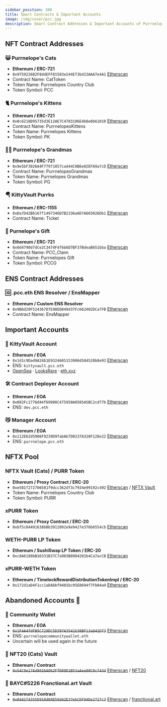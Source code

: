 ```yaml
---
sidebar_position: 200
title: Smart Contracts & Important Accounts
image: /img/cover/pcc.jpg
description: Smart Contract Addresses & Important Accounts of Purrnelope's Country Club
---
```


## NFT Contract Addresses

### 😺 Purrnelope's Cats

- **Ethereum / ERC-721**
- `0x9759226B2F8ddEFF81583e244Ef3bd13AAA7e4A1` [Etherscan](https://etherscan.io/address/0x9759226B2F8ddEFF81583e244Ef3bd13AAA7e4A1)
- Contract Name: CatToken
- Token Name: Purrnelopes Country Club
- Token Symbol: PCC

### 🐈 Purrnelope's Kittens

- **Ethereum / ERC-721**
- `0x0c6218D95735d3E12AE7C4703106E4b8e0b61010` [Etherscan](https://etherscan.io/address/0x0c6218D95735d3E12AE7C4703106E4b8e0b61010)
- Contract Name: PurrnelopesKittens
- Token Name: Purrnelopes Kittens
- Token Symbol: PK

### 👵🏻 Purrnelope's Grandmas

- **Ethereum / ERC-721**
- `0x9e5bF3026A4F77971057cad44C0B6e02EFA9a7cD` [Etherscan](https://etherscan.io/address/0x9e5bF3026A4F77971057cad44C0B6e02EFA9a7cD)
- Contract Name: PurrnelopesGrandmas
- Token Name: Purrnelopes Grandmas
- Token Symbol: PG

### 🪂 KittyVault Purrks

- **Ethereum / ERC-1155**
- `0xDa7D42B6167f1497346D7B2336a6D7A603026Db1` [Etherscan](https://etherscan.io/address/0xDa7D42B6167f1497346D7B2336a6D7A603026Db1)
- Contract Name: Ticket

### 🎁 Purnelope's Gift

- **Ethereum / ERC-721**
- `0x0d4790d7dCe2C3474F4f6b6D7BF37BdeaB651bba` [Etherscan](https://etherscan.io/address/0x0d4790d7dCe2C3474F4f6b6D7BF37BdeaB651bba)
- Contract Name: PCC_Claim
- Token Name: Purrnelopes Gift
- Token Symbol: PCCG

## ENS Contract Addresses

### 🆔 .pcc.eth ENS Resolver / EnsMapper

- **Ethereum / Custom ENS Resolver**
- `0x9B6d20F524367D7E98ED849d37Fc662402DCa7FB` [Etherscan](https://etherscan.io/address/0x9B6d20F524367D7E98ED849d37Fc662402DCa7FB)
- Contract Name: EnsMapper

## Important Accounts

### 🏦 KittyVault Account

- **Ethereum / EOA**
- `0x1d1c9Dad9A24b1E9324605153906d584520b8e93` [Etherscan](https://etherscan.io/address/0x1d1c9Dad9A24b1E9324605153906d584520b8e93)
- ENS: `kittyvault.pcc.eth`
- [OpenSea](https://opensea.io/kittyvault.pcc.eth) · [LooksRare](https://looksrare.org/accounts/0x1d1c9Dad9A24b1E9324605153906d584520b8e93) · [eth.xyz](https://eth.xyz/kittyvault.pcc.eth)

### 🛠 Contract Deployer Account

- **Ethereum / EOA**
- `0x082Fc1776d44f69988C475958A0505A5BC2cd77b` [Etherscan](https://etherscan.io/address/0x082Fc1776d44f69988C475958A0505A5BC2cd77b)
- ENS: `dev.pcc.eth`

### 😼 Manager Account

- **Ethereum / EOA**
- `0x112E62d5906F9239D9fabAb7D0237A328F128e22` [Etherscan](https://etherscan.io/address/0x112E62d5906F9239D9fabAb7D0237A328F128e22)
- ENS: `purrnelope.pcc.eth`

## NFTX Pool

### NFTX Vault (Cats) / PURR Token

- **Ethereum / Proxy Contract / ERC-20**
- `0xe581f272706581f9dcc362df3c7934e99192c492` [Etherscan](https://etherscan.io/address/0xe581f272706581f9dcc362df3c7934e99192c492) / [NFTX Vault](https://nftx.io/vault/0xe581f272706581f9dcc362df3c7934e99192c492/info/)
- Token Name: Purrnelopes Country Club
- Token Symbol: PURR

### xPURR Token

- **Ethereum / Proxy Contract / ERC-20**
- `0xbf5c04491638bBb3912092e9e9427e376b6554cb` [Etherscan](https://etherscan.io/address/0xbf5c04491638bBb3912092e9e9427e376b6554cb)

### WETH-PURR LP Token

- **Ethereum / SushiSwap LP Token / ERC-20**
- `0xc8A6189bB16331B37C7a903B8904201b4Ca7acCB` [Etherscan](https://etherscan.io/address/0xc8A6189bB16331B37C7a903B8904201b4Ca7acCB)

### xPURR-WETH Token

- **Ethereum / TimelockRewardDistributionTokenImpl / ERC-20**
- `0x172d1aD4F1cc1aDAbbf9401bc95E0694f7Fb04a9` [Etherscan](https://etherscan.io/address/0x172d1aD4F1cc1aDAbbf9401bc95E0694f7Fb04a9)

## Abandoned Accounts 🚦

### 🚦 Community Wallet

- **Ethereum / EOA**
- ~~`0x1F4A4fdFB5C729DC5D397A3541b38BF13a841Df3`~~ [Etherscan](https://etherscan.io/address/0x1F4A4fdFB5C729DC5D397A3541b38BF13a841Df3)
- ENS: `purrnelopecommunitywallet.eth`
- Uncertain will be used again in the future

### 🚦 NFT20 (Cats) Vault

- **Ethereum / Contract**
- ~~`0x54C9e17Ad8016A062FfD89D1B53aAee80C0cf43d`~~ [Etherscan](https://etherscan.io/address/0x54C9e17Ad8016A062FfD89D1B53aAee80C0cf43d) / [NFT20](https://nft20.io/asset/0x54c9e17ad8016a062ffd89d1b53aaee80c0cf43d)

### 🚦 BAYC#5226 Franctional.art Vault

- **Ethereum / Contract**
- ~~`0x0441f4355D918d60E59d42E37ebCDF94De2727c3`~~ [Etherscan](https://etherscan.io/address/0x0441f4355D918d60E59d42E37ebCDF94De2727c3) / [franctional.art](https://fractional.art/vaults/0x0441f4355D918d60E59d42E37ebCDF94De2727c3)
